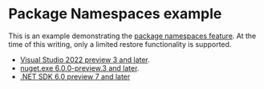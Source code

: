 # Package Namespaces example

This is an example demonstrating the [package namespaces feature](https://github.com/NuGet/Home/blob/dev/proposed/2021/PackageNamespaces.md).
At the time of this writing, only a limited restore functionality is supported.

* [Visual Studio 2022 preview 3 and later](https://visualstudio.microsoft.com/vs/preview/).
* [nuget.exe 6.0.0-preview.3 and later](https://www.nuget.org/downloads).
* [.NET SDK 6.0 preview 7 and later](https://devblogs.microsoft.com/dotnet/announcing-net-6-preview-7/)
